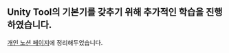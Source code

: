 ## Unity Tool의 기본기를 갖추기 위해 추가적인 학습을 진행하였습니다.

[개인 노션 페이지](https://inexpensive-eucalyptus-5b1.notion.site/Unity-6-tutorial-f1ee9453522d4f30902d30d8906d889f?pvs=4)에 정리해두었습니다.
